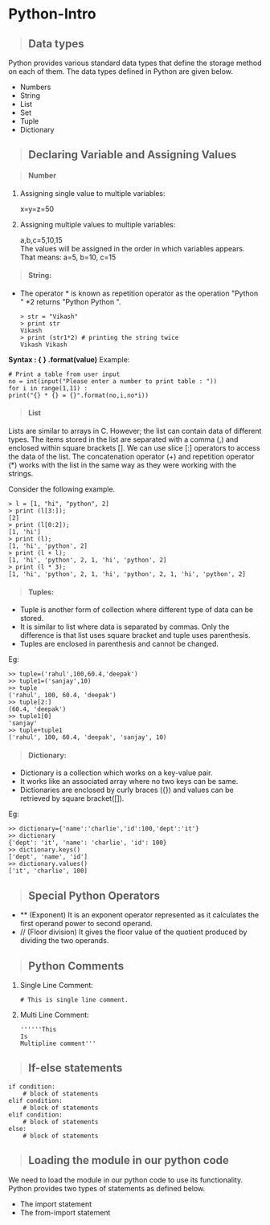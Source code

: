 # Python-Intro

> ## Data types

Python provides various standard data types that define the storage method on each of them. The data types defined in Python are given below.

* Numbers
* String
* List
* Set
* Tuple
* Dictionary

> ## Declaring Variable and Assigning Values

> #### Number
1. Assigning single value to multiple variables:
  
    x=y=z=50  

2. Assigning multiple values to multiple variables:
  
    a,b,c=5,10,15  
    The values will be assigned in the order in which variables appears. That means:
    a=5, b=10, c=15
     
> #### String:
* The operator * is known as repetition operator as the operation "Python " *2 returns "Python Python ".

      > str = "Vikash"
      > print str
      Vikash
      > print (str1*2) # printing the string twice  
      Vikash Vikash

**Syntax : { } .format(value)**
Example: 
 
    # Print a table from user input
    no = int(input("Please enter a number to print table : "))
    for i in range(1,11) :
    print("{} * {} = {}".format(no,i,no*i))

    
> #### List
Lists are similar to arrays in C. However; the list can contain data of different types. The items stored in the list are separated with a comma (,) and enclosed within square brackets [].
We can use slice [:] operators to access the data of the list. The concatenation operator (+) and repetition operator (*) works with the list in the same way as they were working with the strings.

Consider the following example.

    > l = [1, "hi", "python", 2]  
    > print (l[3:]);  
    [2]
    > print (l[0:2]);  
    [1, 'hi']
    > print (l);  
    [1, 'hi', 'python', 2]
    > print (l + l);  
    [1, 'hi', 'python', 2, 1, 'hi', 'python', 2]
    > print (l * 3);   
    [1, 'hi', 'python', 2, 1, 'hi', 'python', 2, 1, 'hi', 'python', 2]

> #### Tuples:
* Tuple is another form of collection where different type of data can be stored.
* It is similar to list where data is separated by commas. Only the difference is that list uses square bracket and tuple uses parenthesis.
* Tuples are enclosed in parenthesis and cannot be changed.

Eg:
 
    >> tuple=('rahul',100,60.4,'deepak')  
    >> tuple1=('sanjay',10)  
    >> tuple  
    ('rahul', 100, 60.4, 'deepak')  
    >> tuple[2:]  
    (60.4, 'deepak')  
    >> tuple1[0]  
    'sanjay'  
    >> tuple+tuple1  
    ('rahul', 100, 60.4, 'deepak', 'sanjay', 10)  
    
> #### Dictionary:
* Dictionary is a collection which works on a key-value pair.
* It works like an associated array where no two keys can be same.
* Dictionaries are enclosed by curly braces ({}) and values can be retrieved by square bracket([]).

Eg:

    >> dictionary={'name':'charlie','id':100,'dept':'it'}  
    >> dictionary  
    {'dept': 'it', 'name': 'charlie', 'id': 100}  
    >> dictionary.keys()  
    ['dept', 'name', 'id']  
    >> dictionary.values()  
    ['it', 'charlie', 100]   
    
> ## Special Python Operators

* ** (Exponent)	It is an exponent operator represented as it calculates the first operand power to second operand.
* // (Floor division)	It gives the floor value of the quotient produced by dividing the two operands.

> ## Python Comments

1) Single Line Comment:

       # This is single line comment.  
      
2) Multi Line Comment:

       ''''''This 
       Is 
       Multipline comment'''  

> ## If-else statements

    if condition:   
        # block of statements   
    elif condition:   
        # block of statements   
    elif condition:   
        # block of statements   
    else:
        # block of statements

> ## Loading the module in our python code
We need to load the module in our python code to use its functionality. Python provides two types of statements as defined below.

* The import statement
* The from-import statement


